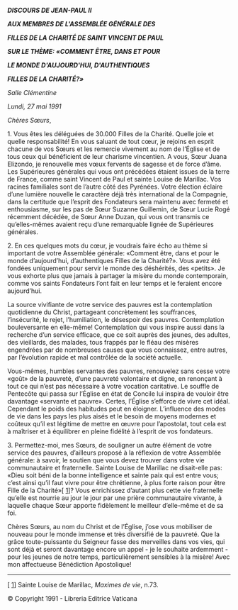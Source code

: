 ***DISCOURS DE JEAN-PAUL II***

***AUX MEMBRES DE L'ASSEMBLÉE GÉNÉRALE DES***

***FILLES DE LA CHARITÉ DE SAINT VINCENT DE PAUL***

***SUR LE THÈME: «COMMENT ÊTRE, DANS ET POUR***

***LE MONDE D'AUJOURD'HUI, D'AUTHENTIQUES***

***FILLES DE LA CHARITÉ?»***

*Salle Clémentine*

*Lundi, 27 mai 1991*

*Chères Sœurs*,

1\. Vous êtes les déléguées de 30.000 Filles de la Charité. Quelle joie et quelle responsabilité! En vous saluant de tout cœur, je rejoins en esprit chacune de vos Sœurs et les remercie vivement au nom de l’Église et de tous ceux qui bénéficient de leur charisme vincentien. A vous, Sœur Juana Elizondo, je renouvelle mes vœux fervents de sagesse et de force d’âme. Les Supérieures générales qui vous ont précédées étaient issues de la terre de France, comme saint Vincent de Paul et sainte Louise de Marillac. Vos racines familiales sont de l’autre côté des Pyrénées. Votre élection éclaire d’une lumière nouvelle le caractère déjà très international de la Compagnie, dans la certitude que l’esprit des Fondateurs sera maintenu avec fermeté et enthousiasme, sur les pas de Sœur Suzanne Guillemin, de Sœur Lucie Rogé récemment décédée, de Sœur Anne Duzan, qui vous ont transmis ce qu’elles-mêmes avaient reçu d’une remarquable lignée de Supérieures générales.

2\. En ces quelques mots du cœur, je voudrais faire écho au thème si important de votre Assemblée générale: «Comment être, dans et pour le monde d’aujourd’hui, d’authentiques Filles de la Charité?». Vous avez été fondées uniquement pour servir le monde des déshérités, des «petits». Je vous exhorte plus que jamais à partager la misère du monde contemporain, comme vos saints Fondateurs l’ont fait en leur temps et le feraient encore aujourd’hui.

La source vivifiante de votre service des pauvres est la contemplation quotidienne du Christ, partageant concrètement les souffrances, l’insécurité, le rejet, l’humiliation, le désespoir des pauvres. Contemplation bouleversante en elle-même! Contemplation qui vous inspire aussi dans la recherche d’un service efficace, que ce soit auprès des jeunes, des adultes, des vieillards, des malades, tous frappés par le fléau des misères engendrées par de nombreuses causes que vous connaissez, entre autres, par l’évolution rapide et mal contrôlée de la société actuelle.

Vous-mêmes, humbles servantes des pauvres, renouvelez sans cesse votre «goût» de la pauvreté, d’une pauvreté volontaire et digne, en renonçant à tout ce qui n’est pas nécessaire à votre vocation caritative. Le souffle de Pentecôte qui passa sur l’Église en état de Concile lui inspira de vouloir être davantage «servante et pauvre». Certes, l’Église s’efforce de vivre cet idéal. Cependant le poids des habitudes peut en éloigner. L’influence des modes de vie dans les pays les plus aisés et le besoin de moyens modernes et coûteux qu’il est légitime de mettre en œuvre pour l’apostolat, tout cela est à maîtriser et à équilibrer en pleine fidélité à l’esprit de vos fondateurs.

3\. Permettez-moi, mes Sœurs, de souligner un autre élément de votre service des pauvres, d’ailleurs proposé à la réflexion de votre Assemblée générale: à savoir, le soutien que vous devez trouver dans votre vie communautaire et fraternelle. Sainte Louise de Marillac ne disait-elle pas: «Dieu soit béni de la bonne intelligence et sainte paix qui est entre vous; c’est ainsi qu’il faut vivre pour être chrétienne, à plus forte raison pour être Fille de la Charité»\[ [1](#_ftn1 "")\]? Vous enrichissez d’autant plus cette vie fraternelle qu’elle est nourrie au jour le jour par une prière communautaire vivante, à laquelle chaque Sœur apporte fidèlement le meilleur d’elle-même et de sa foi.

Chères Sœurs, au nom du Christ et de l’Église, j’ose vous mobiliser de nouveau pour le monde immense et très diversifié de la pauvreté. Que la grâce toute-puissante du Seigneur fasse des merveilles dans vos vies, qui sont déjà et seront davantage encore un appel - je le souhaite ardemment - pour les jeunes de notre temps, particulièrement sensibles à la misère! Avec mon affectueuse Bénédiction Apostolique!

* * *

\[ [1](#_ftnref1 "")\] Sainte Louise de Marillac, *Maximes de vie*, n.73.

© Copyright 1991 - Libreria Editrice Vaticana